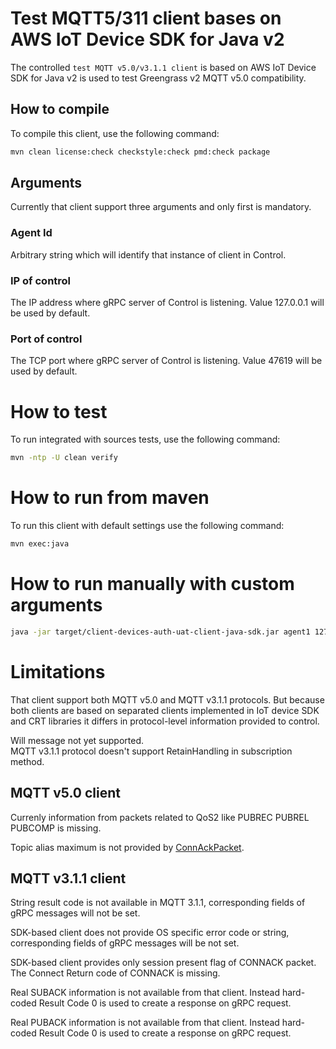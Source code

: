 # Test MQTT5/311 client bases on AWS IoT Device SDK for Java v2

The controlled `test MQTT v5.0/v3.1.1 client` is based on AWS IoT Device SDK for Java v2 is used to test Greengrass v2 MQTT v5.0 compatibility.

## How to compile
To compile this client, use the following command:

```sh
mvn clean license:check checkstyle:check pmd:check package
```

## Arguments
Currently that client support three arguments and only first is mandatory.

### Agent Id
Arbitrary string which will identify that instance of client in Control.

### IP of control
The IP address where gRPC server of Control is listening.
Value 127.0.0.1 will be used by default.

### Port of control
The TCP port where gRPC server of Control is listening.
Value 47619 will be used by default.

# How to test
To run integrated with sources tests, use the following command:
```sh
mvn -ntp -U clean verify
```

# How to run from maven
To run this client with default settings use the following command:
```sh
mvn exec:java
```
# How to run manually with custom arguments
```sh
java -jar target/client-devices-auth-uat-client-java-sdk.jar agent1 127.0.0.1 47619
```

# Limitations
That client support both MQTT v5.0 and MQTT v3.1.1 protocols.
But because both clients are based on separated clients implemented in IoT device SDK and CRT libraries it differs in protocol-level information provided to control.

Will message not yet supported.<br>
MQTT v3.1.1 protocol doesn't support RetainHandling in subscription method.

## MQTT v5.0 client
Currenly information from packets related to QoS2 like PUBREC PUBREL PUBCOMP is missing.

Topic alias maximum is not provided by [ConnAckPacket](https://awslabs.github.io/aws-crt-java/software/amazon/awssdk/crt/mqtt5/packets/ConnAckPacket.html).

## MQTT v3.1.1 client
String result code is not available in MQTT 3.1.1, corresponding fields of gRPC messages will not be set.

SDK-based client does not provide OS specific error code or string, corresponding fields of gRPC messages will be not set.

SDK-based client provides only session present flag of CONNACK packet. The Connect Return code of CONNACK is missing.

Real SUBACK information is not available from that client. Instead hard-coded Result Code 0 is used to create a response on gRPC request.

Real PUBACK information is not available from that client. Instead hard-coded Result Code 0 is used to create a response on gRPC request.
